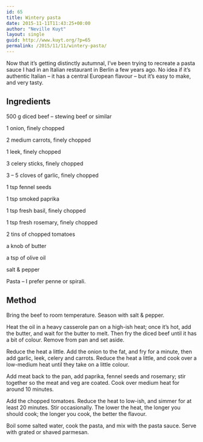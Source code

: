 ```yaml
---
id: 65
title: Wintery pasta
date: 2015-11-11T11:43:25+00:00
author: "Neville Kuyt"
layout: single
guid: http://www.kuyt.org/?p=65
permalink: /2015/11/11/wintery-pasta/
---
```

Now that it&#8217;s getting distinctly autumnal, I&#8217;ve been trying to recreate a pasta sauce I had in an Italian restaurant in Berlin a few years ago. No idea if it&#8217;s authentic Italian &#8211; it has a central European flavour &#8211; but it&#8217;s easy to make, and very tasty.

## Ingredients

500 g diced beef &#8211; stewing beef or similar

1 onion, finely chopped

2 medium carrots, finely chopped

1 leek, finely chopped

3 celery sticks, finely chopped

3 &#8211; 5 cloves of garlic, finely chopped

1 tsp fennel seeds

1 tsp smoked paprika

1 tsp fresh basil, finely chopped

1 tsp fresh rosemary, finely chopped

2 tins of chopped tomatoes

a knob of butter

a tsp of olive oil

salt & pepper

Pasta &#8211; I prefer penne or spirali.

## Method

Bring the beef to room temperature. Season with salt & pepper.

Heat the oil in a heavy casserole pan on a high-ish heat; once it&#8217;s hot, add the butter, and wait for the butter to melt. Then fry the diced beef until it has a bit of colour. Remove from pan and set aside.

Reduce the heat a little. Add the onion to the fat, and fry for a minute, then add garlic, leek, celery and carrots. Reduce the heat a little, and cook over a low-medium heat until they take on a little colour.

Add meat back to the pan, add paprika, fennel seeds and rosemary; stir together so the meat and veg are coated. Cook over medium heat for around 10 minutes.

Add the chopped tomatoes. Reduce the heat to low-ish, and simmer for at least 20 minutes. Stir occasionally. The lower the heat, the longer you should cook; the longer you cook, the better the flavour.

Boil some salted water, cook the pasta, and mix with the pasta sauce. Serve with grated or shaved parmesan.